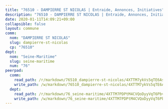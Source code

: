 ```yaml
---
title: "76510 - DAMPIERRE ST NICOLAS | Entraide, Annonces, Initiatives"
description: "76510 - DAMPIERRE ST NICOLAS | Entraide, Annonces, Initiatives"
date: 2020-01-11T14:09:21+09:00
collapsible: false
layout: commune
comm:
  nom: "DAMPIERRE ST NICOLAS"
  slug: dampierre-st-nicolas
  cp: "76510"
dept:
  nom: "Seine-Maritime"
  slug: seine-maritime
  num: "76"
peerpad:
  comm:
    read_path: /r/markdown/76510_dampierre-st-nicolas/4XTTM7ykVs5qTE6AsPGXXi4wEqGNKoXU2e33yC3WhYwkz11EW
    write_path: /w/markdown/76510_dampierre-st-nicolas/4XTTM7ykVs5qTE6AsPGXXi4wEqGNKoXU2e33yC3WhYwkz11EW-K3TgTufUVhLcwroqpjXHMyzgGc2G7sSohNekuakfXYuLsq3ma4jymw1oyJukh7TnNNPtk3qjsoW4jn2ms1tPBtmYQcuf6gdTRqfYySKsxF1V57PmJ5KBmv6EhtGdGMxfUomRVEZC
  dept:
    read_path: /r/markdown/76_seine-maritime/4XTTM7PDPtM4CVQoDyyVqT6Pbvj1SVtndpXJdTDsc7xwdMTdt
    write_path: /w/markdown/76_seine-maritime/4XTTM7PDPtM4CVQoDyyVqT6Pbvj1SVtndpXJdTDsc7xwdMTdt-K3TgUmo7Qwp8ZQz8qKFjC8WCY27ypEpX2c8BXeSV9rrPY1zRZn2SrYwkBXF8VnHkcepiXsccFfKHYuT2JNgSMXxLRaUGRu6o5B3BB15nZxEho97cTz3yC4eRTX4hZM1hcyAZrn8r
---
```


